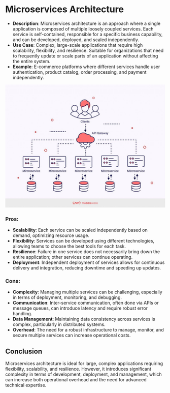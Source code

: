 # Microservices Architecture

- **Description**: Microservices architecture is an approach where a single application is composed of multiple loosely coupled services. Each service is self-contained, responsible for a specific business capability, and can be developed, deployed, and scaled independently.
- **Use Case**: Complex, large-scale applications that require high scalability, flexibility, and resilience. Suitable for organizations that need to frequently update or scale parts of an application without affecting the entire system.
- **Example**: E-commerce platforms where different services handle user authentication, product catalog, order processing, and payment independently.

![](../images/microservice/microservices.jpg)

### Pros:
- **Scalability**: Each service can be scaled independently based on demand, optimizing resource usage.
- **Flexibility**: Services can be developed using different technologies, allowing teams to choose the best tools for each task.
- **Resilience**: Failure in one service does not necessarily bring down the entire application; other services can continue operating.
- **Deployment**: Independent deployment of services allows for continuous delivery and integration, reducing downtime and speeding up updates.

### Cons:
- **Complexity**: Managing multiple services can be challenging, especially in terms of deployment, monitoring, and debugging.
- **Communication**: Inter-service communication, often done via APIs or message queues, can introduce latency and require robust error handling.
- **Data Management**: Maintaining data consistency across services is complex, particularly in distributed systems.
- **Overhead**: The need for a robust infrastructure to manage, monitor, and secure multiple services can increase operational costs.

## Conclusion
Microservices architecture is ideal for large, complex applications requiring flexibility, scalability, and resilience. However, it introduces significant complexity in terms of development, deployment, and management, which can increase both operational overhead and the need for advanced technical expertise.

